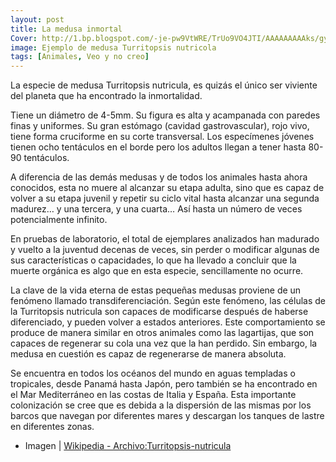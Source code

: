 ```yaml
---
layout: post
title: La medusa inmortal
Cover: http://1.bp.blogspot.com/-je-pw9VtWRE/TrUo9VO4JTI/AAAAAAAAAks/gy8vF5MGloQ/s320/Turritopsis-nutricula.jpeg
image: Ejemplo de medusa Turritopsis nutricola
tags: [Animales, Veo y no creo]
---
```


La especie de medusa Turritopsis nutricula, es quizás el único ser viviente del planeta que ha encontrado la inmortalidad.

Tiene un diámetro de 4-5mm. Su figura es alta y acampanada con paredes finas y uniformes. Su gran estómago (cavidad gastrovascular), rojo vivo, tiene forma cruciforme en su corte transversal. Los especímenes jóvenes tienen ocho tentáculos en el borde pero los adultos llegan a tener hasta 80-90 tentáculos.

A diferencia de las demás medusas y de todos los animales hasta ahora conocidos, esta no muere al alcanzar su etapa adulta, sino que es capaz de volver a su etapa juvenil y repetir su ciclo vital hasta alcanzar una segunda madurez… y una tercera, y una cuarta… Así hasta un número de veces potencialmente infinito.

En pruebas de laboratorio, el total de ejemplares analizados han madurado y vuelto a la juventud decenas de veces, sin perder o modificar algunas de sus características o capacidades, lo que ha llevado a concluir que la muerte orgánica es algo que en esta especie, sencillamente no ocurre.

La clave de la vida eterna de estas pequeñas medusas proviene de un fenómeno llamado transdiferenciación. Según este fenómeno, las células de la Turritopsis nutricula son capaces de modificarse después de haberse diferenciado, y pueden volver a estados anteriores.
Este comportamiento se produce de manera similar en otros animales como las lagartijas, que son capaces de regenerar su cola una vez que la han perdido. Sin embargo, la medusa en cuestión es capaz de regenerarse de manera absoluta.

Se encuentra en todos los océanos del mundo en aguas templadas o tropicales, desde Panamá hasta Japón, pero también se ha encontrado en el Mar Mediterráneo en las costas de Italia y España. Esta importante colonización se cree que es debida a la dispersión de las mismas por los barcos que navegan por diferentes mares y descargan los tanques de lastre en diferentes zonas.

 - Imagen | [Wikipedia - Archivo:Turritopsis-nutricula](http://es.wikipedia.org/wiki/Archivo:Turritopsis-nutricula.jpeg)

